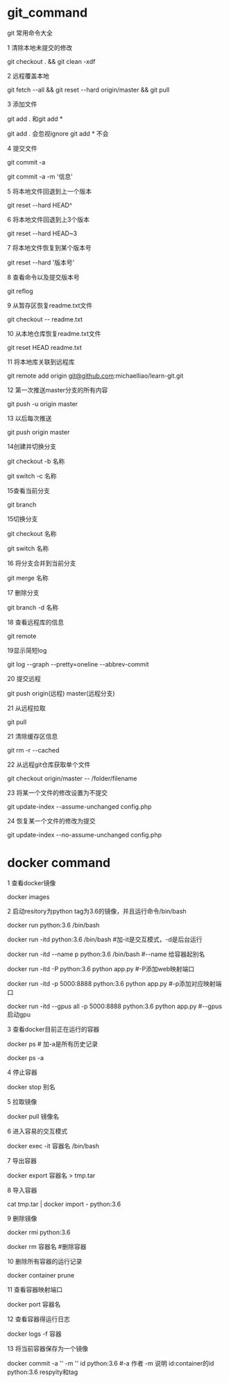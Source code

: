 # git_command
git 常用命令大全

1 清除本地未提交的修改

git checkout . && git clean -xdf

2 远程覆盖本地

git fetch --all &&  git reset --hard origin/master && git pull

3 添加文件

git add . 和git add * 

git add . 会忽视ignore git add * 不会

4 提交文件

git commit -a 

git commit -a -m '信息'

5 将本地文件回退到上一个版本

git reset --hard HEAD^  

6 将本地文件回退到上3个版本

git reset --hard HEAD~3  

7 将本地文件恢复到某个版本号

git reset --hard '版本号'

8 查看命令以及提交版本号

git reflog

9 从暂存区恢复readme.txt文件

git checkout -- readme.txt

10 从本地仓库恢复readme.txt文件

git reset HEAD readme.txt

11 将本地库关联到远程库

git remote add origin git@github.com:michaelliao/learn-git.git

12 第一次推送master分支的所有内容

git push -u origin master

13 以后每次推送

git push origin master

14创建并切换分支

git checkout -b 名称

git switch -c 名称

15查看当前分支

git branch

15切换分支

git checkout 名称

git switch 名称

16 将分支合并到当前分支

git merge 名称

17 删除分支

git branch -d 名称

18 查看远程库的信息

git remote

19显示简短log

git log --graph --pretty=oneline --abbrev-commit

20 提交远程

git push origin(远程) master(远程分支)

21 从远程拉取

git pull


21 清除缓存区信息

git rm -r --cached

22 从远程git仓库获取单个文件 

git checkout origin/master -- /folder/filename

23 将某一个文件的修改设置为不提交

git update-index --assume-unchanged config.php

24 恢复某一个文件的修改为提交

git update-index --no-assume-unchanged config.php

# docker command
1 查看docker镜像

docker images

2 启动resitory为python tag为3.6的镜像，并且运行命令/bin/bash

docker run python:3.6 /bin/bash  

docker run -itd python:3.6 /bin/bash   #加-it是交互模式，-d是后台运行

docker run -itd --name p python:3.6 /bin/bash  #--name 给容器起别名

docker run -itd -P python:3.6 python app.py   #-P添加web映射端口

docker run -itd -p 5000:8888 python:3.6 python app.py #-p添加对应映射端口

docker run -itd --gpus all -p 5000:8888 python:3.6 python app.py #--gpus启动gpu

3 查看docker目前正在运行的容器

docker ps  # 加-a是所有历史记录

docker ps -a

4 停止容器

docker stop 别名

5 拉取镜像

docker pull 镜像名

6 进入容易的交互模式

docker exec -it 容器名 /bin/bash

7 导出容器

docker export 容器名 > tmp.tar

8 导入容器

cat tmp.tar | docker import - python:3.6

9 删除镜像

docker rmi python:3.6

docker rm 容器名 #删除容器

10 删除所有容器的运行记录

docker container prune

11 查看容器映射端口

docker port 容器名

12 查看容器得运行日志

docker logs -f 容器

13 将当前容器保存为一个镜像

docker commit -a '' -m '' id python:3.6  #-a 作者 -m 说明 id:container的id python:3.6 respyity和tag







